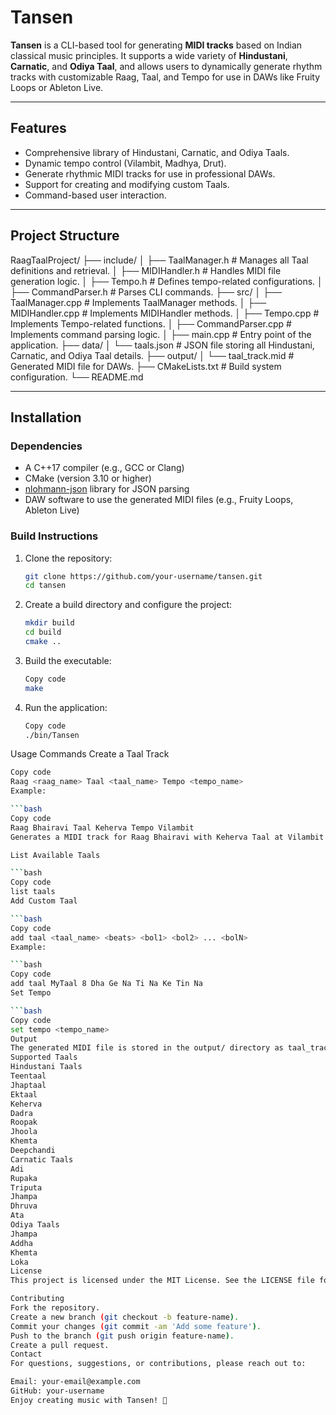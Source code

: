 # Tansen

**Tansen** is a CLI-based tool for generating **MIDI tracks** based on Indian classical music principles. It supports a wide variety of **Hindustani**, **Carnatic**, and **Odiya Taal**, and allows users to dynamically generate rhythm tracks with customizable Raag, Taal, and Tempo for use in DAWs like Fruity Loops or Ableton Live.

---

## **Features**
- Comprehensive library of Hindustani, Carnatic, and Odiya Taals.
- Dynamic tempo control (Vilambit, Madhya, Drut).
- Generate rhythmic MIDI tracks for use in professional DAWs.
- Support for creating and modifying custom Taals.
- Command-based user interaction.

---

## **Project Structure**

RaagTaalProject/
├── include/
│   ├── TaalManager.h        # Manages all Taal definitions and retrieval.
│   ├── MIDIHandler.h        # Handles MIDI file generation logic.
│   ├── Tempo.h              # Defines tempo-related configurations.
│   ├── CommandParser.h      # Parses CLI commands.
├── src/
│   ├── TaalManager.cpp      # Implements TaalManager methods.
│   ├── MIDIHandler.cpp      # Implements MIDIHandler methods.
│   ├── Tempo.cpp            # Implements Tempo-related functions.
│   ├── CommandParser.cpp    # Implements command parsing logic.
│   ├── main.cpp             # Entry point of the application.
├── data/
│   └── taals.json           # JSON file storing all Hindustani, Carnatic, and Odiya Taal details.
├── output/
│   └── taal_track.mid       # Generated MIDI file for DAWs.
├── CMakeLists.txt           # Build system configuration.
└── README.md         

---

## **Installation**

### **Dependencies**
- A C++17 compiler (e.g., GCC or Clang)
- CMake (version 3.10 or higher)
- [nlohmann-json](https://github.com/nlohmann/json) library for JSON parsing
- DAW software to use the generated MIDI files (e.g., Fruity Loops, Ableton Live)

### **Build Instructions**
1. Clone the repository:
   ```bash
   git clone https://github.com/your-username/tansen.git
   cd tansen
2. Create a build directory and configure the project:
    ```bash
   mkdir build
   cd build
   cmake ..
3. Build the executable:
    ```bash
   Copy code
   make
4. Run the application:
    ```bash
   Copy code
   ./bin/Tansen
Usage
Commands
Create a Taal Track

 ```bash
Copy code
Raag <raag_name> Taal <taal_name> Tempo <tempo_name>
Example:

 ```bash
Copy code
Raag Bhairavi Taal Keherva Tempo Vilambit
Generates a MIDI track for Raag Bhairavi with Keherva Taal at Vilambit speed.

List Available Taals

 ```bash
Copy code
list taals
Add Custom Taal

 ```bash
Copy code
add taal <taal_name> <beats> <bol1> <bol2> ... <bolN>
Example:

 ```bash
Copy code
add taal MyTaal 8 Dha Ge Na Ti Na Ke Tin Na
Set Tempo

 ```bash
Copy code
set tempo <tempo_name>
Output
The generated MIDI file is stored in the output/ directory as taal_track.mid.
Supported Taals
Hindustani Taals
Teentaal
Jhaptaal
Ektaal
Keherva
Dadra
Roopak
Jhoola
Khemta
Deepchandi
Carnatic Taals
Adi
Rupaka
Triputa
Jhampa
Dhruva
Ata
Odiya Taals
Jhampa
Addha
Khemta
Loka
License
This project is licensed under the MIT License. See the LICENSE file for details.

Contributing
Fork the repository.
Create a new branch (git checkout -b feature-name).
Commit your changes (git commit -am 'Add some feature').
Push to the branch (git push origin feature-name).
Create a pull request.
Contact
For questions, suggestions, or contributions, please reach out to:

Email: your-email@example.com
GitHub: your-username
Enjoy creating music with Tansen! 🎵






